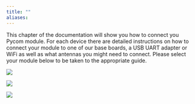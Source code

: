 ```yaml
---
title: ""
aliases:
---
```


This chapter of the documentation will show you how to connect you Pycom module. For each device there are detailed instructions on how to connect your module to one of our base boards, a USB UART adapter or WiFi as well as what antennas you might need to connect. Please select your module below to be taken to the appropriate guide.

[![](/gitbook/assets/wipy.png)](wipy)

[![](/gitbook/assets/lopy%20%282%29.png)](lopy)

[![](/gitbook/assets/lopy4.png)](lopy4)

